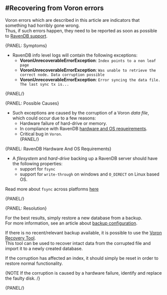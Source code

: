 ﻿#Recovering from Voron errors 
---

Voron errors which are described in this article are indicators that something had horribly gone wrong.  
Thus, if such errors happen, they need to be reported as soon as possible to [RavenDB support](mailto:support@ravendb.net).  

{PANEL: Symptoms}  

* RavenDB info level logs will contain the following exceptions:
  * **VoronUnrecoverableErrorException**: `Index points to a non leaf page`  
  * **VoronUnrecoverableErrorException**: `Was unable to retrieve the correct node. Data corruption possible`  
  * **VoronUnrecoverableErrorException**: `Error syncing the data file. The last sync tx is...`  

{PANEL/} 

{PANEL: Possible Causes}  

* Such exceptions are caused by the corruption of a Voron _data file_, which could occur due to a few reasons:  
  * Hardware failure of hard-drive or memory.  
  * In compliance‏ with RavenDB [hardware and OS requeirements](#ravendb-hardware-and-os-requirements).  
  * Critical bug in `Voron`.  
{PANEL/}

{PANEL: RavenDB Hardware And OS Requirements}

* A _filesystem_ and _hard-drive_ backing up a RavenDB server should have the following properties:
  * support for `fsync`  
  * support for `write-through` on windows and `O_DIRECT` on Linux based OS.  
 
 Read more about `fsync` across platforms [here](https://www.humboldt.co.uk/fsync-across-platforms/)
  
{PANEL/}

{PANEL: Resolution}

For the best results, simply restore a new database from a backup.  
For more information, see an article about [backup configuration](../server/configuration/backup-configuration).  

If there is no recent/relevant backup available, it is possible to use the [Voron Recovery Tool](../server/troubleshooting/voron-recovery-tool).  
This tool can be used to recover intact data from the corrupted file and import it to a newly created database.  
  
If the corruption has affected an index, it should simply be reset in order to restore normal functionality.  

{NOTE If the corruption is caused by a hardware failure, identify and replace the faulty disk. /}

{PANEL/}
